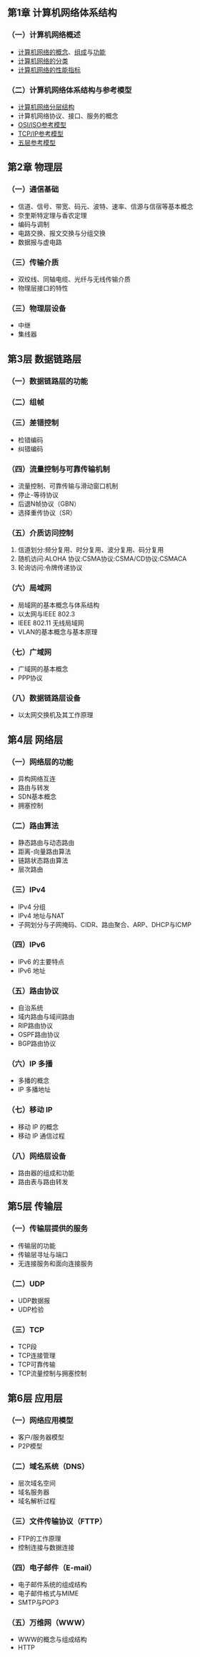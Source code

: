 ## 第1章 计算机网络体系结构

### （一）计算机网络概述

- [计算机网络的概念](计算机网络体系结构/计算机网络的概念.md)、[组成](计算机网络体系结构/计算机网路的组成.md)与[功能](计算机网络体系结构/计算机网络的功能.md)
- [计算机网络的分类](计算机网络体系结构/计算机网络的分类.md)
- [计算机网络的性能指标](计算机网络体系结构/计算机网络的性能指标.md)


### （二）计算机网络体系结构与参考模型

- [计算机网络分层结构](计算机网络体系结构/计算机网络分层结构.md)
- 计算机网络协议、接口、服务的概念
- [OSI/ISO参考模型](计算机网络体系结构/OSI_ISO参考模型.md)
- [TCP/IP参考模型](计算机网络体系结构/TCP_IP参考模型.md)
- [五层参考模型](计算机网络体系结构/五层参考模型.md)
## 第2章 物理层

### （一）通信基础

- 信道、信号、带宽、码元、波特、速率、信源与信宿等基本概念
- 奈奎斯特定理与香农定理
- 编码与调制
- 电路交换、报文交换与分组交换
- 数据报与虚电路


### （三）传输介质

- 双绞线、同轴电缆、光纤与无线传输介质
- 物理层接口的特性


### （三）物理层设备

- 中继
- 集线器

## 第3层 数据链路层

### （一）数据链路层的功能
### （二）组帧
### （三）差错控制

- 检错编码
- 纠错编码

### （四）流量控制与可靠传输机制

- 流量控制、可靠传输与滑动窗口机制
- 停止-等待协议
- 后退N帧协议（GBN）
- 选择重传协议（SR）

### （五）介质访问控制

1. 信道划分:频分复用、时分复用、波分复用、码分复用
2. 随机访问:ALOHA 协议:CSMA协议:CSMA/CD协议:CSMACA
3. 轮询访问:令牌传递协议

### （六）局域网

- 局域网的基本概念与体系结构
- 以太网与IEEE 802.3
- IEEE 802.11 无线局域网
- VLAN的基本概念与基本原理

### （七）广域网

- 广域网的基本概念
- PPP协议

### （八）数据链路层设备

- 以太网交换机及其工作原理

## 第4层 网络层

### （一）网络层的功能

- 异构网络互连
- 路由与转发
- SDN基本概念
- 拥塞控制

### （二）路由算法

- 静态路由与动态路由
- 距离-向量路由算法
- 链路状态路由算法
- 层次路由

### （三）IPv4

- IPv4 分组
- IPv4 地址与NAT
- 子网划分与子网掩码、CIDR、路由聚合、ARP、DHCP与ICMP

### （四）IPv6

- IPv6 的主要特点
- IPv6 地址
### （五）路由协议

- 自治系统
- 域内路由与域间路由
- RIP路由协议
- OSPF路由协议
- BGP路由协议

### （六）IP 多播

- 多播的概念
- IP 多播地址

### （七）移动 IP

- 移动 IP 的概念
- 移动 IP 通信过程

### （八）网络层设备

- 路由器的组成和功能
- 路由表与路由转发

## 第5层 传输层

### （一）传输层提供的服务

- 传输层的功能
- 传输层寻址与端口
- 无连接服务和面向连接服务

### （二）UDP

- UDP数据报
- UDP检验

### （三）TCP

- TCP段
- TCP连接管理
- TCP可靠传输
- TCP流量控制与拥塞控制


## 第6层 应用层

### （一）网络应用模型

- 客户/服务器模型
- P2P模型

### （二）域名系统（DNS）

- 层次域名空间
- 域名服务器
- 域名解析过程

### （三）文件传输协议（FTTP）

- FTP的工作原理
- 控制连接与数据连接

### （四）电子邮件（E-mail）

- 电子邮件系统的组成结构
- 电子邮件格式与MIME
- SMTP与POP3

### （五）万维网（WWW）

- WWW的概念与组成结构
- HTTP

